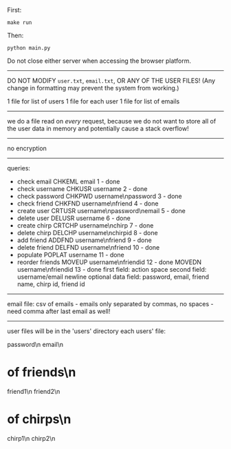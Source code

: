 First:

`make run`

Then:

`python main.py`

Do not close either server when accessing the browser platform.

----

DO NOT MODIFY `user.txt`, `email.txt`, OR ANY OF THE USER FILES! (Any change in formatting may prevent the system from working.)



1 file for list of users
1 file for each user
1 file for list of emails

------

we do a file read on *every* request, because
we do not want to store all of the user data
in memory and potentially cause a stack overflow!

------

no encryption

------

queries:

- check email                           CHKEML  email                           1 - done
- check username                        CHKUSR  username                        2 - done
- check password                        CHKPWD  username\npassword              3 - done
- check friend                          CHKFND  username\nfriend                4 - done
- create user                           CRTUSR  username\npassword\nemail       5 - done
- delete user                           DELUSR  username                        6 - done
- create chirp                          CRTCHP  username\nchirp                 7 - done
- delete chirp                          DELCHP  username\nchirpid               8 - done
- add friend                            ADDFND  username\nfriend                9 - done
- delete friend                         DELFND  username\nfriend                10 - done
- populate                              POPLAT  username                        11 - done
- reorder friends                       MOVEUP  username\nfriendid              12 - done
                                        MOVEDN  username\nfriendid              13 - done
first field: action
space
second field: username/email
newline
optional data field: password, email, friend name, chirp id, friend id

------

email file: csv of emails
	- emails only separated by commas, no spaces
	- need comma after last email as well!

------

user files will be in the 'users' directory
each users' file:

password\n
email\n
# of friends\n
friend1\n
friend2\n
# of chirps\n
chirp1\n
chirp2\n
